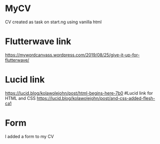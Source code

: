 # MyCV
CV created as task on start.ng using vanilla html
# Flutterwave link
https://mywordcanvass.wordpress.com/2019/08/25/give-it-up-for-flutterwave/
# Lucid link
https://lucid.blog/kolawolejohn/post/html-begins-here-7b0
#Lucid link for HTML and CSS
https://lucid.blog/kolawolejohn/post/and-css-added-flesh-ca1
# Form
I added a form to my CV
